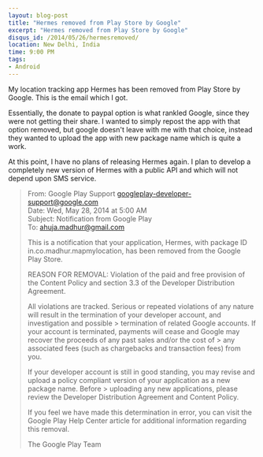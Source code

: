 ```yaml
---
layout: blog-post
title: "Hermes removed from Play Store by Google"
excerpt: "Hermes removed from Play Store by Google"
disqus_id: /2014/05/26/hermesremoved/
location: New Delhi, India
time: 9:00 PM
tags:
- Android
---
```



My location tracking app Hermes has been removed from Play Store by Google. This is the email which I got.

Essentially, the donate to paypal option is what rankled Google, since they were not getting their share. I wanted to simply repost the app with that option removed, but google doesn't leave with me with that choice, instead they wanted to upload the app with new package name which is quite a work. 

At this point, I have no plans of releasing Hermes again. I plan to develop a completely new version of Hermes with a public API and which will not depend upon SMS service.

> From: Google Play Support <googleplay-developer-support@google.com>  
> Date: Wed, May 28, 2014 at 5:00 AM  
> Subject: Notification from Google Play  
> To: ahuja.madhur@gmail.com  
>
>
> This is a notification that your application, Hermes, with package ID in.co.madhur.mapmylocation, has been removed from the Google Play Store.
>
> REASON FOR REMOVAL: Violation of the paid and free provision of the Content Policy and section 3.3 of the Developer Distribution Agreement.
>
> All violations are tracked. Serious or repeated violations of any nature will result in the termination of your developer account, and investigation and possible   > termination of related Google accounts. If your account is terminated, payments will cease and Google may recover the proceeds of any past sales and/or the cost of > any associated fees (such as chargebacks and transaction fees) from you.
>
> If your developer account is still in good standing, you may revise and upload a policy compliant version of your application as a new package name. Before         > uploading any new applications, please review the Developer Distribution Agreement and Content Policy.
>
> If you feel we have made this determination in error, you can visit the Google Play Help Center article for additional information regarding this removal.
>
> The Google Play Team

